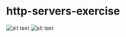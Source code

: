 
# http-servers-exercise


![alt text](https://upload.wikimedia.org/wikipedia/commons/1/1e/Web_server_serving_static_content.png)
![alt text](https://github.com/g-marcin/http-servers-exercise/blob/main/image.jpg?raw=true)
